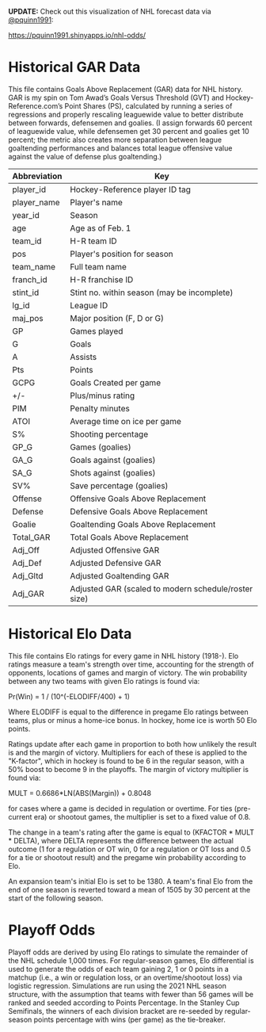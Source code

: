 **UPDATE:** Check out this visualization of NHL forecast data via [@pquinn1991](https://github.com/pquinn1991):

https://pquinn1991.shinyapps.io/nhl-odds/

# Historical GAR Data
This file contains Goals Above Replacement (GAR) data for NHL history. GAR is my spin on Tom Awad’s Goals Versus Threshold (GVT) and Hockey-Reference.com’s Point Shares (PS), calculated by running a series of regressions and properly rescaling leaguewide value to better distribute between forwards, defensemen and goalies. (I assign forwards 60 percent of leaguewide value, while defensemen get 30 percent and goalies get 10 percent; the metric also creates more separation between league goaltending performances and balances total league offensive value against the value of defense plus goaltending.)


| Abbreviation |                         Key                          |
|--------------|------------------------------------------------------|
| player_id    | Hockey-Reference player ID tag                       |
| player_name  | Player's name                                        |
| year_id      | Season                                               |
| age          | Age as of Feb. 1                                     |
| team_id      | H-R team ID                                          |
| pos          | Player's position for season                         |
| team_name    | Full team name                                       |
| franch_id    | H-R franchise ID                                     |
| stint_id     | Stint no. within season (may be incomplete)          |
| lg_id        | League ID                                            |
| maj_pos      | Major position (F, D or G)                           |
| GP           | Games played                                         |
| G            | Goals                                                |
| A            | Assists                                              |
| Pts          | Points                                               |
| GCPG         | Goals Created per game                               |
| +/-          | Plus/minus rating                                    |
| PIM          | Penalty minutes                                      |
| ATOI         | Average time on ice per game                         |
| S%           | Shooting percentage                                  |
| GP_G         | Games (goalies)                                      |
| GA_G         | Goals against (goalies)                              |
| SA_G         | Shots against (goalies)                              |
| SV%          | Save percentage (goalies)                            |
| Offense      | Offensive Goals Above Replacement                    |
| Defense      | Defensive Goals Above Replacement                    |
| Goalie       | Goaltending Goals Above Replacement                  |
| Total_GAR    | Total Goals Above Replacement                        |
| Adj_Off      | Adjusted Offensive GAR                               |
| Adj_Def      | Adjusted Defensive GAR                               |
| Adj_Gltd     | Adjusted Goaltending GAR                             |
| Adj_GAR      | Adjusted GAR (scaled to modern schedule/roster size) |

# Historical Elo Data

This file contains Elo ratings for every game in NHL history (1918-). Elo ratings measure a team's strength over time, accounting for the strength of opponents, locations of games and margin of victory. The win probability between any two teams with given Elo ratings is found via:

Pr(Win) = 1 / (10^(-ELODIFF/400) + 1)

Where ELODIFF is equal to the difference in pregame Elo ratings between teams, plus or minus a home-ice bonus. In hockey, home ice is worth 50 Elo points.

Ratings update after each game in proportion to both how unlikely the result is and the margin of victory. Multipliers for each of these is applied to the "K-factor", which in hockey is found to be 6 in the regular season, with a 50% boost to become 9 in the playoffs. The margin of victory multiplier is found via:

MULT = 0.6686*LN(ABS(Margin)) + 0.8048

for cases where a game is decided in regulation or overtime. For ties (pre-current era) or shootout games, the multiplier is set to a fixed value of 0.8.

The change in a team's rating after the game is equal to (KFACTOR * MULT * DELTA), where DELTA represents the difference between the actual outcome (1 for a regulation or OT win, 0 for a regulation or OT loss and 0.5 for a tie or shootout result) and the pregame win probability according to Elo.

An expansion team's initial Elo is set to be 1380. A team's final Elo from the end of one season is reverted toward a mean of 1505 by 30 percent at the start of the following season.

# Playoff Odds

Playoff odds are derived by using Elo ratings to simulate the remainder of the NHL schedule 1,000 times. For regular-season games, Elo differential is used to generate the odds of each team gaining 2, 1 or 0 points in a matchup (i.e., a win or regulation loss, or an overtime/shootout loss) via logistic regression. Simulations are run using the 2021 NHL season structure, with the assumption that teams with fewer than 56 games will be ranked and seeded according to Points Percentage. In the Stanley Cup Semifinals, the winners of each division bracket are re-seeded by regular-season points percentage with wins (per game) as the tie-breaker.
